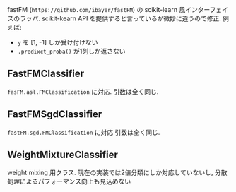 fastFM (`https://github.com/ibayer/fastFM`) の scikit-learn 風インターフェイスのラッパ. scikit-kearn API を提供すると言っているが微妙に違うので修正.
例えば:
* `y` を [1, -1] しか受け付けない
* `.predixct_proba()` が1列しか返さない

## FastFMClassifier
`fasFM.asl.FMClassification` に対応.
引数は全く同じ.

## FastFMSgdClassifier
`fastFM.sgd.FMClassification` に対応
引数は全く同じ.

## WeightMixtureClassifier

weight mixing 用クラス. 現在の実装では2値分類にしか対応していないし, 分散処理によるパフォーマンス向上も見込めない